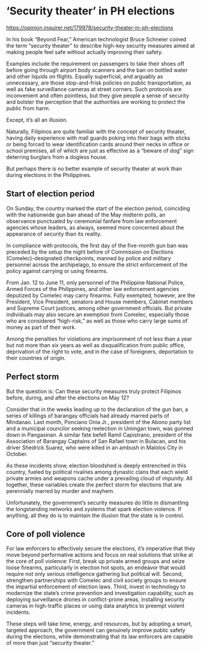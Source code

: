 # ‘Security theater’ in PH elections

https://opinion.inquirer.net/179978/security-theater-in-ph-elections



In his book “Beyond Fear,” American technologist Bruce Schneier coined the term “security theater” to describe high-key security measures aimed at making people feel safe without actually improving their safety.

Examples include the requirement on passengers to take their shoes off before going through airport body scanners and the ban on bottled water and other liquids on flights. Equally superficial, and arguably as unnecessary, are those stop-and-frisk policies on public transportation, as well as fake surveillance cameras at street corners. Such protocols are inconvenient and often pointless, but they give people a sense of security and bolster the perception that the authorities are working to protect the public from harm.

Except, it’s all an illusion.

Naturally, Filipinos are quite familiar with the concept of security theater, having daily experience with mall guards poking into their bags with sticks or being forced to wear identification cards around their necks in office or school premises, all of which are just as effective as a “beware of dog” sign deterring burglars from a dogless house.

But perhaps there is no better example of security theater at work than during elections in the Philippines.



##  Start of election period



On Sunday, the country marked the start of the election period, coinciding with the nationwide gun ban ahead of the May midterm polls, an observance punctuated by ceremonial fanfare from law enforcement agencies whose leaders, as always, seemed more concerned about the appearance of security than its reality.

In compliance with protocols, the first day of the five-month gun ban was preceded by the setup the night before of Commission on Elections (Comelec)-designated checkpoints, manned by police and military personnel across the archipelago, to ensure the strict enforcement of the policy against carrying or using firearms.

From Jan. 12 to June 11, only personnel of the Philippine National Police, Armed Forces of the Philippines, and other law enforcement agencies deputized by Comelec may carry firearms. Fully exempted, however, are the President, Vice President, senators and House members, Cabinet members and Supreme Court justices, among other government officials. But private individuals may also secure an exemption from Comelec, especially those who are considered “high-risk,” as well as those who carry large sums of money as part of their work.

Among the penalties for violations are imprisonment of not less than a year but not more than six years as well as disqualification from public office, deprivation of the right to vote, and in the case of foreigners, deportation to their countries of origin.



##  Perfect storm



But the question is: Can these security measures truly protect Filipinos before, during, and after the elections on May 12?

Consider that in the weeks leading up to the declaration of the gun ban, a series of killings of barangay officials had already marred parts of Mindanao. Last month, Ponciano Onia Jr., president of the Abono party list and a municipal councilor seeking reelection in Umingan town, was gunned down in Pangasinan. A similar fate befell Ramil Capistrano, president of the Association of Barangay Captains of San Rafael town in Bulacan, and his driver Shedrick Suarez, who were killed in an ambush in Malolos City in October.

As these incidents show, election bloodshed is deeply entrenched in this country, fueled by political rivalries among dynastic clans that each wield private armies and weapons cache under a prevailing cloud of impunity. All together, these variables create the perfect storm for elections that are perennially marred by murder and mayhem.

Unfortunately, the government’s security measures do little in dismantling the longstanding networks and systems that spark election violence. If anything, all they do is to maintain the illusion that the state is in control.



##  Core of poll violence



For law enforcers to effectively secure the elections, it’s imperative that they move beyond performative actions and focus on real solutions that strike at the core of poll violence: First, break up private armed groups and seize loose firearms, particularly in election hot spots, an endeavor that would require not only serious intelligence gathering but political will. Second, strengthen partnerships with Comelec and civil society groups to ensure the impartial enforcement of election laws. Third, invest in technology to modernize the state’s crime prevention and investigation capability, such as deploying surveillance drones in conflict-prone areas, installing security cameras in high-traffic places or using data analytics to preempt violent incidents.

These steps will take time, energy, and resources, but by adopting a smart, targeted approach, the government can genuinely improve public safety during the elections, while demonstrating that its law enforcers are capable of more than just “security theater.”